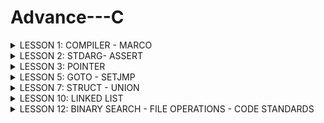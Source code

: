 # Advance---C
<details><summary>LESSON 1: COMPILER - MARCO</summary>
    <p>
        
## LESSON 1: COMPILER - MARCO
### Compiler
- Trong ngôn ngữ lập trình, Compiler (trình phiên dịch) là chương trình có nhiệm vụ xử lý chương trình ngôn ngữ bậc cao thành ngôn ngữ bậc thấp hơn để máy tính thực thi.
- Quá trình biên dịch gồm các giai đoạn như sau:
![maxresdefault](https://github.com/user-attachments/assets/3fbcf4bf-b3b6-41e9-8d26-e33c72ee3287)
#### Preprocessor (Tiền xử lý)
- Bộ tiền xử lý có nhiệm vụ thực hiện: 
    - Nhận mã nguồn, source code (gồm: c, .h, .cpp, .hpp,...)
    - Xóa bỏ tất cả các chú thích, comments của chương trình
    - Chỉ thị tiền xử lý ( bằng dấu #) cũng được xử lý
    - Đầu ra là file i
       ```c
       gcc -E main.c -o main.i
 #### Compiler 
 - Chuyển từ ngôn ngữ bậc cao sang ngôn ngữ bậc thấp assembly. Đầu vào là file .i, đầu ra file .s.
    ```c
    gcc main.i -S -o main.s
#### Assembler 
- Chuyển sang mã máy (0,1). Đầu vào là file .s, đầu ra là file .o hay còn gọi là file object.
  ```c
    gcc - c main.s -o main.o
#### Linker
- Liên kết các file object.o lại thành một chương trình duy nhất.
  ```c
     gcc test1.o test2.o main.o -o main
### Macro
- Chỉ thị tiền xử lý là những chỉ thị cung cấp cho bộ tiền xử lý các thông tin trước khi quá trình phiên dịch bắt đầu. Các chỉ thị tiền xử lý bắt đầu bằng ký tự #
   - #include (file header): Chèn nội dung của file vào vị trí mình chỉ định vào file i. Giúp chương trình dễ quản lí
     ```c
     #include <stdio.h>
     #include "test1.h"
   - #define: Được sử dụng để định nghĩa các hằng số hoặc các đoạn mã thay thế, không có kiểu dữ liệu. Việc sử dụng #define để định nghĩa được gọi là Macro, nơi nào có tên Macro sẽ được thay thế bằng nội dung của Macro đó
  - Ví dụ 1:
	 ```c
    	 #include <stdio.h>
		#define PI 3.14 // Định nghĩa hằng số Pi sử dụng #define//
		int main() {
		double radius = 5.0; // Sử dụng hằng số Pi trong chương trình //
		double area = PI * radius * radius;
	
		printf("Radius: %.2f\n", radius);
		printf("Area of the circle: %.2f\n", area);
	
		return 0;
		}
  - Ví dụ 2:
   	  ```c
   	  #include <stdio.h>

		// Định nghĩa macro để tìm số lớn hơn giữa hai số
		#define MAX(x, y) ((x) > (y) ? (x) : (y))
		
		int main() {
		int a = 10, b = 20;
		
		// Sử dụng macro để tìm số lớn hơn giữa a và b
		int maxNumber = MAX(a, b);
		
		printf("The bigger number between %d and %d is: %d\n", a, b, maxNumber);
		
		return 0;
		}
  - #undef: Để hủy định nghĩa một #define đã được định nghĩa trước đó.
    ```c
    #include <stdio.h>
	#define MAX_SIZE 100
	
	int main() {
	    printf("MAX_SIZE is defined as: %d\n", MAX_SIZE);
	    
	    // Bỏ định nghĩa của MAX_SIZE
	    #undef MAX_SIZE
	    
	    // Định nghĩa lại MAX_SIZE với giá trị khác
	    #define MAX_SIZE 50
	    
	    printf("MAX_SIZE is now redefined as: %d\n", MAX_SIZE);
	
	return 0;
	}
  - #if, #elif, #else: Kiểm tra điều kiện của Marco.
  	- #if: Sử dụng để bắt đầu 1 điều kiện xử lý.Nếu đúng thì các dòng lệnh sau #if sẽ được biên dịch , sai sẽ bỏ qua đến khi gặp #endif.
	- #elif: Để thêm 1 ĐK mới khi #if hoặc #elif sai.
	- #else: Dùng khi không có ĐK nào đúng
	- #ifdef: Dùng để kiểm tra 1 macro định nghĩa hay chưa.Nếu định nghĩa rồi thì mã sau ifdef sẽ được biên dịch.
	- #ifndef: Dùng để kiểm tra 1 macro định nghĩa hay chưa.Nếu chưa định nghĩa thì mã sau #ifndef sẽ được biên dịch.Thường dùng để kiểm tra macro đó đã dc định nghĩa trong file nào chưa, kết thúc thì #endif
   - Ví dụ 1:
	    ```c
	    #include <stdio.h>
		// Định nghĩa một macro
		#define VERSION 3
		
		int main() {
		    // Sử dụng #if, #elif, #else
		    #if VERSION == 1                               // Điều kiện #if sai, nếu không còn kiểm tra điều kiện nào
		                                                    // nữa đi tới #endif luôn
		    printf("This is version 1.\n");
		    #elif VERSION == 2                             // Tiếp tục kiểm tra với #elif
		    printf("This is version 2.\n");            
		    #else                                          // Không có điều kiện nào ở trên đúng
		    printf("This is another version.\n");
		    #endif
		
		return 0;
		}
	- Ví dụ 2:
  	 ```c
		    #include <stdio.h>
		// Định nghĩa một macro
		#define FEATURE_ENABLED
		
		int main() {
		    // Kiểm tra xem FEATURE_ENABLED đã được định nghĩa đúng không?
		    #ifdef FEATURE_ENABLED
		    printf("Feature is enabled.\n");
		    #endif
		    
		    // Kiểm tra xem ANOTHER_FEATURE chưa được định nghĩa đúng không?
		    #ifndef ANOTHER_FEATURE
		    printf("Another feature is not enabled.\n");
		    #endif
		
		return 0;
		}
#### Macro funtion 
- Macro function là khi đoạn mã sử dụng #define với tham số truyền vào để hoạt động giống như một hàm.

- Nếu macro function có nhiều dòng, mỗi dòng (trừ dòng cuối) phải kết thúc bằng ký tự \.
  ```c
	#include <stdio.h>
	
	#define DISPLAY_SUM(a,b)                        \
	printf("This is macro to sum 2 number\n");      \
	printf("Result is: %d", a+b);
	
	int main() {
		DISPLAY_SUM(5,6);
	return 0;
	}
- Ưu điểm của macro function so với function là tối ưu về tốc độ, nhưng không tối ưu về bộ nhớ.
#### Toán tử trong Macro
- Toán tử # (stringizing operator) chuyển đối số của macro thành chuỗi.
- Toán tử ## (concatenation operator) nối các đối số lại với nhau thành một chuỗi hoặc tên mới.
- Các toán tử này giúp tạo ra các macro linh hoạt và mạnh mẽ hơn, cho phép bạn thao tác với chuỗi và tên biến trong quá trình biên dịch.
- ví dụ 1:
  ```c
	   #include <stdio.h>
	
	#define TO_STRING(x) #x
	
	int main() {
	    int a = 5;
	    printf("Giá trị của a là: %s\n", TO_STRING(a));  // Kết quả sẽ là "a"
	    return 0;
	}
- ví dụ 2:
  ```c
	  #include <stdio.h>
	
	#define CONCAT(x, y) x ## y
	
	int main() {
	    int xy = 10;
	    printf("Giá trị của xy là: %d\n", CONCAT(x, y));  // Kết quả sẽ là 10
	    return 0;
	}
  - Trong ví dụ trên, CONCAT(x, y) sẽ nối x và y lại với nhau thành xy. Kết quả là việc gọi CONCAT(x, y) sẽ được thay thế bằng xy, do đó giá trị của biến xy là 10.
#### Variadic Marco
- Variadic macro là một loại macro trong ngôn ngữ C (và C++) cho phép bạn định nghĩa macro nhận một số lượng đối số không xác định (hay còn gọi là đối số biến đổi). Điều này hữu ích khi bạn muốn tạo một macro có thể làm việc với nhiều đối số mà không cần phải xác định số lượng đối số cụ thể.
- Giả sử bạn muốn định nghĩa một macro LOG có thể nhận một số lượng tham số không xác định để in ra một thông báo cùng với các tham số đó:
	```c
	#include <stdio.h>
	
	#define LOG(fmt, ...) printf(fmt, __VA_ARGS__)
	
	int main() {
	    int a = 10;
	    float b = 3.14;
	    
	    LOG("a = %d, b = %.2f\n", a, b);  // Gọi macro với 2 tham số
	    LOG("Only one parameter: %d\n", a);  // Gọi macro với 1 tham số
	
	    return 0;
	}
- Giải thích:

- LOG(fmt, ...) là variadic macro. fmt là tham số bắt buộc, còn ... đại diện cho các tham số còn lại (tùy chọn).
- Trong thân macro, bạn sử dụng __VA_ARGS__ để đại diện cho các tham số bổ sung được truyền vào macro.
- __VA_ARGS__ là một biến đặc biệt trong ngôn ngữ C giúp lấy tất cả các tham số được truyền vào macro.
- Kết quả của chương trình trên sẽ là:
	- a = 10, b = 3.14
	- Only one parameter: 10
</details>

<details><summary>LESSON 2: STDARG- ASSERT</summary>
    <p>	
	    
 ## LESSON 2: STDARG - ASSERT	
 ### Thư viện STDARG
 - Thư viện <stdarg.h> trong C cung cấp các cơ chế để làm việc với các tham số biến (variadic parameters) trong các hàm và macro. Đây là một thư viện rất hữu ích khi bạn muốn định nghĩa các hàm hoặc macro có thể nhận một số lượng tham số không cố định, chẳng hạn như các hàm printf hoặc scanf.
 - Thư viện này cung cấp ba macro chính giúp bạn làm việc với các tham số biến:
	- va_list: Đây là kiểu dữ liệu được sử dụng để giữ thông tin về các tham số biến. Bản chất là con trỏ kiểu char được định nghĩa lại tên bằng typedef: typedef char* va_list;
	- va_start: Dùng để khởi tạo một đối tượng va_list và bắt đầu xử lý các tham số biến. Hàm này mang các kí tự vào chuỗi, tạo một con trỏ có giá trị bằng địa chỉ kí tự đầu tiên của chuỗi không xác định và thực hiện vòng lặp so sánh các kí tự trong chuỗi có giống với từng kí tự của label count không và con trỏ địa chỉ tăng dần dần ứng với địa chỉ của các kí tự tiếp theo của chuỗi. Sau khi xác định được kí tự giống với label count thì mới bắt đầu mang các kí tự sau dấu , vào chuỗi. 
	- va_arg: Dùng để lấy giá trị của một tham số biến trong danh sách tham số và ép kiểu dữ liệu thành kiểu dữ liệu mong muốn
	- va_end: Dùng để kết thúc việc truy cập các tham số biến và giải phóng tài nguyên.
- Cú pháp của các macro trong <stdarg.h>:
	- va_list:Được sử dụng để khai báo một biến sẽ chứa các tham số biến.
		```c

		va_list args;
	- va_start: Dùng để bắt đầu truy xuất các tham số biến. va_start nhận hai đối số: Đối số đầu tiên là biến va_list bạn đã khai báo. Đối số thứ hai là tên của tham số cuối cùng trong danh sách tham số cố định (tham số trước danh sách tham số biến).
		```c

		va_start(args, last_fixed_param);
	- va_arg:Dùng để truy xuất một tham số trong danh sách tham số biến. Bạn cần chỉ định kiểu dữ liệu của tham số bạn muốn truy xuất.
		```c

		type arg = va_arg(args, type); //type là kiểu dữ liệu của tham số bạn muốn lấy (ví dụ: int, double, char, ...).
	- a_end: Dùng để kết thúc truy xuất các tham số biến và giải phóng tài nguyên. Đây là bước quan trọng để tránh rò rỉ tài nguyên.
		```c

		va_end(args);
- Ví dụ về việc sử dụng <stdarg.h>:
- Ví dụ: Viết một hàm sum nhận một số lượng tham số không xác định và tính tổng các tham số đó.
	```c

	#include <stdio.h>
	#include <stdarg.h>
	
	// Hàm sum với các tham số biến
	int sum(int num, ...) {
	    int total = 0;
	    
	    // Khai báo va_list để truy cập các tham số biến
	    va_list args;
	    
	    // Khởi tạo va_list, đối số thứ hai là tham số cuối cùng cố định (num)
	    va_start(args, num);
	    
	    // Duyệt qua các tham số và tính tổng
	    for (int i = 0; i < num; i++) {
	        total += va_arg(args, int);  // Lấy giá trị của tham số kiểu int
	    }
	    
	    // Kết thúc truy xuất tham số biến
	    va_end(args);
	    
	    return total;
	}
	
	int main() {
	    int result = sum(4, 1, 2, 3, 4);  // Gọi sum với 4 tham số
	    printf("Tổng là: %d\n", result);  // Kết quả sẽ là 10
	    
	    return 0;
	}
- Giải thích:

	- Hàm sum nhận một tham số đầu vào num xác định số lượng tham số tiếp theo.
	- Sau đó, hàm sử dụng va_start để khởi tạo danh sách tham số biến và va_arg để lấy từng giá trị từ danh sách tham số.
	- Cuối cùng, va_end được gọi để kết thúc quá trình truy xuất tham số biến.

### Thư viện ASSERT	
- Thư viện assert.h là thư viện để hỗ trợ debug chương trình.

- Hàm assert(): dùng để kiểm tra điều kiện, nếu đúng thì chương trình tiếp tục còn sai thì dừng lại ngay lập tức và báo lỗi.

- Ví dụ báo lỗi chia cho 0:
  ```c
	#include <stdio.h>
	#include <assert.h>
	
	double thuong(int a, int b) {
	    assert( b != 0 && "Mẫu bằng 0");
	    return (double) a/b;
	}
	
	int main() {
	    printf("Thuong: %f\n", thuong(6, 0)); 
	    return 0;
	}
- Báo lỗi:
	```c
	> Assertion failed: b != 0 && "Mẫu bằng 0", file tempCodeRunnerFile.c, line 5
- Thường thấy hơn sẽ sử dụng macro để định nghĩa một lỗi.
	```c
	#include <stdio.h>
	#include <assert.h>
	#define LOG(condition, cmd) assert(condition && #cmd)
	
	double thuong(int a, int b) {
	    LOG(b != 0, "Mau bang bang 0");
	}
	
	int main() {
	    thuong(6,0);
	    return 0;
	}

</details>


<details><summary>LESSON 3: POINTER</summary>
    <p>
        
## LESSON 3: POINTER
### Khái niệm và các loại Pointer
Trong ngôn ngữ lập trình C, con trỏ (pointer) là một biến chứa địa chỉ bộ nhớ của một đối tượng (biến,hàm,mảng) khác. Việc sử dụng con trỏ giúp chúng ta thực hiện các thao tác trên bộ nhớ một cách linh hoạt hơn. Dưới đây là một số khái niệm cơ bản về con trỏ trong C:
#### Cách khai báo: 
   
    int *ptr;  // con trỏ đến kiểu int
    char *ptr_char;  // con trỏ đến kiểu char
    float *ptr_float;  // con trỏ đến kiểu float
- Lấy địa chỉ của một biến:
   ```c 
    int x = 10;
    int *ptr_x = &x;  // ptr_x giờ đây chứa địa chỉ của x
- Sử dụng con trỏ để truy cập giá trị:
    int y = *ptr_x;  // y sẽ bằng giá trị của x
 ![image](https://github.com/user-attachments/assets/2799e903-2562-470a-b884-70fd4158ad98)
     - chú ý: địa chỉ con trỏ đang trỏ tới: ptr = 0x01; địa chỉ của con trỏ: &ptr = 0xf1;giá trị tại địa chỉ con trỏ trỏ tới *ptr = *(0x01)=5
- Kích thước của con trỏ sẽ phụ thuộc kiến trúc máy tính và trình biên dịch. Ta có thể dùng sizeof() để kiểm tra kích thước của con trỏ:
  ```c 
  #include <stdio.h>
  int main() {
    int *ptr;
    printf("Size of pointer: %lu bytes\n", sizeof(ptr));
    return 0;
  }


- Ví dụ:
  ```c
  #include <stdio.h>
  void swap(int *a, int *b)
  {
    int tmp = *a;
    *a = *b;
    *b = tmp;

  }
  int main()
  {
   int a = 10, b = 20;
   swap(&a, &b);

   printf("value a is: %d\n", a);
   printf("value b is: %d\n", b);

    return 0;
  }

 #### Các loại Pointer:
##### Void pointer:
- Void pointer thường dùng để trỏ để tới bất kỳ địa chỉ nào mà không cần biết tới kiểu dữ liệu của giá trị tại địa chỉ đó.
  ```c
  void *ptr_void;
- Ví dụ:
  ```c
     #include <stdio.h>
     #include <stdlib.h>

     int main() {
   
	    int value = 5;
	    double test = 15.7;
	    char letter = 'A';
	   
	    void *ptr = &value;
	    printf("value is: %d\n", *(int*)(ptr));
	
	    ptr = &test;
	    printf("value is: %f\n", *(double*)(ptr));
	
	    ptr = &letter;
	    printf("value is: %c\n", *(char*)(ptr));
	   
	    return 0;
       }


#### Pointer to Constant:
- Định nghĩa một con trỏ không thể thay đổi giá trị tại địa chỉ mà nó trỏ đến thông qua dereference nhưng giá trị tại địa chỉ đó có thể thay đổi.
- Ví dụ:
  ```c
	#include <stdio.h>
	#include <stdlib.h>
	
	int main() {
	    
	    int value = 5;
	    int const *ptr_const = &value;
	
	    //*ptr_const = 7; // wrong
	    //ptr_const++; // right
	    
	    printf("value: %d\n", *ptr_const);
	
	    value = 9;
	    printf("value: %d\n", *ptr_const);
	
	    return 0;
	}


#### Constant Pointer:
- Định nghĩa một con trỏ mà giá trị nó trỏ đến (địa chỉ ) không thể thay đổi. Tức là khi con trỏ này được khởi tạo thì nó sẽ không thể trỏ tới địa chỉ khác.
- Ví dụ:
  ```c
	#include <stdio.h>
	#include <stdlib.h>
	
	
	int main() {
	    
	    int value = 5;
	    int test = 15;
	    int *const const_ptr = &value;
	
	    printf("value: %d\n", *const_ptr);
	
	    *const_ptr = 7;
	    printf("value: %d\n", *const_ptr);
	
	    //const_ptr = &test; // wrong
	    
	    return 0;
	}




#### Function pointer:
- Pointer to function (con trỏ hàm) là một biến mà giữ địa chỉ của một hàm. Có nghĩa là, nó trỏ đến vùng nhớ trong bộ nhớ chứa mã máy của hàm được định nghĩa trong chương trình.
- Trong ngôn ngữ lập trình C, con trỏ hàm cho phép bạn truyền một hàm như là một đối số cho một hàm khác, lưu trữ địa chỉ của hàm trong một cấu trúc dữ liệu, hoặc thậm chí truyền hàm như một giá trị trả về từ một hàm khác.
- Ví dụ:
  ```c
	#include <stdio.h>
	
	// Hàm mẫu 1
	void greetEnglish() {
	    printf("Hello!\n");
	}
	
	// Hàm mẫu 2
	void greetFrench() {
	    printf("Bonjour!\n");
	}
	
	int main() {
	    // Khai báo con trỏ hàm
	    void (*ptrToGreet)();
	
	    // Gán địa chỉ của hàm greetEnglish cho con trỏ hàm
	    ptrToGreet = greetEnglish;
	
	    // Gọi hàm thông qua con trỏ hàm
	    (*ptrToGreet)();  // In ra: Hello!
	
	    // Gán địa chỉ của hàm greetFrench cho con trỏ hàm
	    ptrToGreet = greetFrench;
	
	    // Gọi hàm thông qua con trỏ hàm
	    (*ptrToGreet)();  // In ra: Bonjour!
	
	    return 0;
	}

- Trong ví dụ này, ptrToGreet là một con trỏ hàm có thể trỏ đến các hàm greetEnglish và greetFrench. Việc này giúp linh hoạt trong việc chọn và sử dụng hàm tương ứng tại thời điểm chạy.
- Ví dụ 2:
  ```c
	#include <stdio.h>
	
	void sum(int a, int b)
	{
	    printf("Sum of %d and %d is: %d\n",a,b, a+b);
	}
	
	void subtract(int a, int b)
	{
	    printf("Subtract of %d by %d is: %d \n",a,b, a-b);
	    
	}
	
	void multiple(int a, int b)
	{
	    printf("Multiple of %d and %d is: %d \n",a,b, a*b );
	    
	}
	
	void divide(int a, int b)
	{
	    if (b == 0)
	    {
	        printf("Mau so phai khac 0\n");
	        return;
	    }
	    
	    printf("%d divided by %d is: %f \n",a,b, (double)a / (double)b);
	    
	}
	
	void calculator(void (*ptr)(int a, int b), int a, int b)
	{
	    printf("Program calculate: \n");
	    ptr(a,b);
	}
	
	int main()
	{
	    void (*ptrToFunc)(int,int);
	    ptrToFunc = &divide;
	
	    calculator(ptrToFunc,5,2);
	
	    return 0;
	}



	
- Trong ví dụ này, ptrToFunc là một con trỏ hàm trỏ đến các hàm sum, subtract, multiple, divide. Hàm calculator với 3 tham số truyền vào là: con trỏ hàm, a, b, và sẽ call function mà con trỏ đang trỏ tới và truyền vào 2 tham số a và b.
Pointer to pointer:
#### Con trỏ đến con trỏ (Pointer to Pointer)
- là một kiểu dữ liệu trong ngôn ngữ lập trình cho phép bạn lưu trữ địa chỉ của một con trỏ. Con trỏ đến con trỏ cung cấp một cấp bậc trỏ mới, cho phép bạn thay đổi giá trị của con trỏ gốc. Cấp bậc này có thể hữu ích trong nhiều tình huống, đặc biệt là khi bạn làm việc với các hàm cần thay đổi giá trị của con trỏ.
 - Ví dụ:
   ```c

	#include <stdio.h>
	
	int main() {
	    int value = 42;
	    int *ptr1 = &value;  // Con trỏ thường trỏ đến một biến
	
	    int **ptr2 = &ptr1;  // Con trỏ đến con trỏ
	
	    printf("Value: %d\n", **ptr2);
	
	    return 0;
	      }
- Trong ví dụ này:
	- ptr1 là một con trỏ thường trỏ đến biến value.
	- ptr2 là một con trỏ đến con trỏ, trỏ đến địa chỉ của ptr1.
	- Khi sử dụng **ptr2, chúng ta có thể truy cập giá trị của biến value.
#### NULL pointer
 - Null Pointer là một con trỏ không trỏ đến bất kỳ đối tượng hoặc vùng nhớ cụ thể nào. Trong ngôn ngữ lập trình C, một con trỏ có thể được gán giá trị NULL để biểu diễn trạng thái null.
 - Ví dụ:
    ```c
	#include <stdio.h>
	
	int main() {
	    int *ptr = NULL;  // Gán giá trị NULL cho con trỏ
	
	    if (ptr == NULL) {
	        printf("Pointer is NULL\n");
	    } else {
	        printf("Pointer is not NULL\n");
	    }
	
	    return 0;
	}

- Trong ví dụ này:
	- Con trỏ ptr được khai báo và được gán giá trị NULL.
	- Một điều kiện kiểm tra xem con trỏ có trỏ đến một đối tượng nào đó hay không.
	- Nếu con trỏ bằng NULL, chương trình in ra "Pointer is NULL", ngược lại nếu con trỏ không bằng NULL, chương trình in ra "Pointer is not NULL".
	- Sử dụng null pointer thường hữu ích để kiểm tra xem một con trỏ đã được khởi tạo và có trỏ đến một vùng nhớ hợp lệ chưa. Tránh dereferencing (sử dụng giá trị mà con trỏ trỏ đến) một null pointer là quan trọng để tránh lỗi chương trình.
</details>
   
 <details><summary>LESSON 5: GOTO - SETJMP</summary>
  <p>
  
 ## LESSON 5: GOTO - SETJMP
 ### GOTO
- goto là một từ khóa trong ngôn ngữ lập trình C, cho phép chương trình nhảy đến một câu lệch đã được đặt trước đó trong cùng một hàm. Mặc dù nó cung cấp khả năng kiểm soát flow của chương trình, nhưng việc sử dụng goto thường được xem là không tốt vì nó có thể làm cho mã nguồn trở nên khó đọc và khó bảo trì.
- Cách sử dụng goto trong C/C++:
	-Cú pháp:

	```c

	goto label;
- Trong đó: label là một nhãn (label) được định nghĩa trước trong chương trình, là tên của vị trí mà bạn muốn nhảy đến. Nhãn này phải kết thúc bằng dấu hai chấm (:).
- Ví dụ:

	```c

	#include <stdio.h>
	
	int main() {
	    int x = 10;
	
	    if (x == 10) {
	        goto jump_here; // Nhảy đến nhãn jump_here nếu x == 10
	    }
	
	    printf("Không bao giờ đến đây.\n"); // Dòng này sẽ bị bỏ qua vì goto đã nhảy qua
	
	jump_here:
	    printf("Đã nhảy đến nhãn jump_here.\n");
	
	    return 0;
	}
 
- Giải thích ví dụ:
	- Câu lệnh goto jump_here;: Chương trình sẽ nhảy đến vị trí có nhãn jump_here: ngay khi điều kiện if (x == 10) đúng.
	- jump_here:: Đoạn mã sau nhãn này sẽ được thực thi khi chương trình nhảy tới đó.
	- Dòng "Không bao giờ đến đây." sẽ không bao giờ được in ra vì câu lệnh goto đã chuyển điều khiển ra ngoài đoạn mã đó
  ### SETJMP
  - setjmp.h là một thư viện trong ngôn ngữ lập trình C, cung cấp hai hàm chính là setjmp và longjmp. Cả hai hàm này thường được sử dụng để thực hiện xử lý ngoại lệ trong C, mặc dù nó không phải là một cách tiêu biểu để xử lý ngoại lệ trong ngôn ngữ này.
- Cú pháp:
  	```c

	#include <setjmp.h>
	
	int setjmp(jmp_buf env);
- Trong đó:
	- jmp_buf env: Là một mảng hoặc cấu trúc được sử dụng để lưu trữ thông tin trạng thái của ngữ cảnh chương trình tại thời điểm gọi setjmp. Nó sẽ chứa thông tin cần thiết để chương trình có thể quay lại điểm gọi hàm setjmp.
	- Hàm setjmp trả về giá trị 0 khi nó được gọi lần đầu tiên, và sẽ trả về giá trị khác (thường là một giá trị không bằng 0) khi chương trình quay lại từ hàm longjmp.
- Mô tả:
	- setjmp được sử dụng để lưu lại trạng thái của ngữ cảnh chương trình tại một điểm cụ thể (gọi là "checkpoint").
	- longjmp sau đó có thể được sử dụng để quay lại điểm đó, thay vì tiếp tục chạy từ vị trí mà chương trình bị tạm dừng.
- Cách hoạt động:
	- Gọi setjmp: Khi setjmp được gọi, nó lưu lại trạng thái của chương trình (ví dụ, các thanh ghi, con trỏ, v.v.) trong biến env (được khai báo kiểu jmp_buf).
	- Quay lại với longjmp: Khi gặp lỗi hoặc cần nhảy ra một điểm khác trong chương trình, bạn có thể gọi hàm longjmp(env, value) để quay lại điểm gọi setjmp, đồng thời trả về giá trị value từ hàm setjmp. Điều này làm cho chương trình "nhảy" về lại điểm đó.
- Ví dụ về cách sử dụng setjmp và longjmp:
	```c

	#include <stdio.h>
	#include <setjmp.h>
	
	jmp_buf env;

	void func() {
	    printf("Bắt đầu func.\n");
	    longjmp(env, 1);  // Quay lại setjmp và trả về giá trị 1
	    printf("Không bao giờ in dòng này.\n");
	}
	
	int main() {
	    if (setjmp(env) == 0) {
	        // Đây là lần gọi đầu tiên của setjmp
	        printf("Điều khiển đang ở trong main.\n");
	        func();  // Gọi hàm func, sau đó longjmp sẽ quay lại đây
	    } else {
	        // Sau khi longjmp được gọi
	        printf("Điều khiển quay lại từ longjmp.\n");
	    }
	
	    return 0;
	}
- Giải thích ví dụ:
	- Gọi setjmp(env) lần đầu tiên: Khi setjmp được gọi trong hàm main, chương trình lưu trạng thái ngữ cảnh vào biến env và trả về giá trị 0. Sau đó, chương trình tiếp tục bình thường và gọi hàm func().
	- Gọi longjmp(env, 1) trong func: Trong hàm func, câu lệnh longjmp(env, 1) sẽ khiến chương trình quay lại điểm gọi setjmp trong hàm main. Lúc này, setjmp không trả về 0 nữa mà trả về giá trị 1, vì vậy đoạn mã trong else sẽ được thực thi.
- Kết quả chương trình:
	```css
	Điều khiển đang ở trong main.
	Bắt đầu func.
	Điều khiển quay lại từ longjmp.
</details>

   <details><summary>LESSON 7: STRUCT - UNION </summary>
  <p>
  
 ## LESSON 7: STRUCT - UNION
 ### STRUCT
 #### Khái niệm
 - struct là một cấu trúc dữ liệu cho phép lập trình viên tự định nghĩa một kiểu dữ liệu mới bằng cách nhóm các biến có các kiểu dữ liệu khác nhau lại với nhau. Các biến này có thể là các kiểu dữ liệu khác nhau (int, float, char, ...), và mỗi biến trong struct gọi là thành viên (member) hoặc trường (field).
#### Tính năng
- Gom nhóm các dữ liệu khác nhau: Bạn có thể sử dụng struct để gom các thành viên có kiểu dữ liệu khác nhau vào một đối tượng duy nhất.
- Tăng tính tổ chức: Khi làm việc với các dữ liệu liên quan nhưng khác kiểu, struct giúp bạn giữ chúng trong một đơn vị duy nhất, dễ dàng quản lý và sử dụng.
- Dễ dàng mở rộng: Bạn có thể thêm, sửa hoặc xóa các thành viên trong một struct mà không ảnh hưởng đến các phần khác của chương trình
#### Cấu trúc cơ bản của struct
	struct StructName {
	    data_type member1;
	    data_type member2;
	    data_type member3;
	    // ...
	};
  - ví dụ:
    ```c
	struct Point {
	    int x;
	    int y;
	};
#### Khởi tạo và truy cập thành viên
 	struct StructName p1 = {10,20};
  - để truy cập thành viên, sử dụng toán tử (.);
    ```c
    	printf("X coordinate: %d\n", p1.x);
#### Sử Dụng Tham Số Trong Hàm:
- Bạn có thể truyền một biến thuộc kiểu struct như một tham số cho một hàm.
 	```c
	void printPoint(struct Point p) {
	    printf("(%d, %d)\n", p.x, p.y);
	}
#### Truyền Con Trỏ đến Struct:
- Bạn có thể truyền con trỏ đến struct như một tham số cho một hàm, cho phép thay đổi giá trị của struct bên trong hàm.
	 ```c
	void updatePoint(struct Point* p, int newX, int newY) {
	    p->x = newX;
	    p->y = newY;
	}
#### Sử Dụng typedef để Tạo Bí Danh:
- Bạn có thể sử dụng typedef để tạo bí danh cho struct, giúp rút ngắn cú pháp khi khai báo biến.
	```c
	typedef struct Point {
	    int x;
	    int y;
	} Point;
- Sau đó, bạn có thể khai báo biến như sau:
	```c
	Point p1 = {10, 20};



#### kích thước của struct
- Kích thước của một struct trong C phụ thuộc vào các thành phần bên trong nó và cách chúng được sắp xếp trong bộ nhớ.
  ```c
	  typedef struct {
	    uint8_t c;    // Kiểu uint1_t = 1 byte = 8 bit
	    uint16_t a;    // Kiểu uint16_t = 2 bytes, kích thước lớn nhất.
	    uint32_t  b;    // Kiểu uint8_t = 4 bytes, kích thước lớn nhất
	} examp1;
- Kích thước các thành viên: Tổng kích thước các thành viên theo thứ tự khai báo.
- Padding: Cộng thêm số byte padding cần thiết để đáp ứng yêu cầu alignment của hệ thống.
- Kết quả: Kích thước của struct sẽ là kích thước tổng cộng của tất cả các thành viên cộng với padding, sao cho kích thước của struct là bội số của yêu cầu alignment cuối cùng.
  ![image](https://github.com/user-attachments/assets/2bb17363-a533-4e93-b1d6-b5e63b3f49b2)
  ```c
  struct Example {
    uint8_t a;    
    uint32_t b;
    uint16_t c;  
  };
![image](https://github.com/user-attachments/assets/3f64fb7f-48a3-4912-88f5-1183e11cb6b8)

    ```c
	struct Example1 {
	    uint8_t arr1[5];
	    uint16_t arr2_1;  
	    uint16_t arr2_2; 
	    uint16_t arr2_3; 
	    uint16_t arr2_4;   
            uint32_t arr3[2];
	           };
   
![image](https://github.com/user-attachments/assets/e629f46d-0804-44d1-b9c2-27501d627192)
### UNION
- Trong ngôn ngữ lập trình C, union là một cấu trúc dữ liệu giúp lập trình viên kết hợp nhiều kiểu dữ liệu khác nhau vào một cùng một vùng nhớ. Mục đích chính của union là tiết kiệm bộ nhớ bằng cách chia sẻ cùng một vùng nhớ cho các thành viên của nó. Điều này có nghĩa là, trong một thời điểm, chỉ một thành viên của union có thể được sử dụng.
- Kích thước của union sẽ bằng kích thước của thành viên lớn nhất.
#### Khởi tạo
- Cú pháp định nghĩa union trong C như sau:
  	```c
	union TenUnion {
	    kieuDuLieu1 thanhVien1;
	    kieuDuLieu2 thanhVien2;
	    // ...
	};
- Ví dụ:
  	 ```c
	union Data {
	    int i;
	    float f;
	    char str[20];
		};
	int main() {
	    // Khai báo một biến kiểu union Data
	    union Data data;
	
	    // Gán giá trị cho thành viên i
	    data.i = 10;
	    printf("data.i: %d\n", data.i);
	
	    // Gán giá trị cho thành viên f
	    data.f = 220.5;
	    printf("data.f: %.2f\n", data.f);
	
	    // Gán giá trị cho thành viên str
	    snprintf(data.str, sizeof(data.str), "Hello, Union!");
	    printf("data.str: %s\n", data.str);
	
	    return 0;
	}
- union Data có ba thành viên:
	- i là một biến kiểu int.
	- f là một biến kiểu float.
	- str là một mảng ký tự (chuỗi) có độ dài 20.
  	-  Khi gán giá trị cho data.i, sau đó gán giá trị cho data.f, và cuối cùng là gán giá trị cho data.str, ta thấy rằng chỉ có một giá trị duy nhất được lưu tại một thời điểm trong bộ nhớ của union.
#### Địa chỉ các biến thành phần:
	```c
	Dia chi data:	00000097873FF9E4
	Dia chi data.a: 00000097873FF9E4
	Dia chi data.b: 00000097873FF9E4
	Dia chi data.c: 00000097873FF9E4
- Điều này có nghĩa là union chỉ có thể lưu trữ một giá trị cho một thành phần tại một thời điểm.
#### Truy cập thành viên
	```c
	union Data data;
	data.i = 10;
	printf("Value of i: %d\n", data.i);
#### Sử dụng trong các tình huống đặc biệt
- union thường được sử dụng khi bạn có một biến có thể chứa một trong các kiểu dữ liệu khác nhau và bạn chỉ cần sử dụng một kiểu dữ liệu tại một thời điểm.
	 ```c
	union Value {
	    int intValue;
	    float floatValue;
	    char stringValue[20];
	 };
#### Kích thước của UNION
- Kích thước của union là kích thước của thành viên lớn nhất. Ví dụ, nếu trong union có một int (4 bytes) và một double (8 bytes), thì kích thước của union sẽ là 8 bytes (kích thước của double).
### Ứng dụng kết hợp struct và union
	
	 #include <stdio.h>
	#include <stdint.h>
	#include <string.h>
	
	
	typedef union {
	    struct {
	        uint8_t id[2];
	        uint8_t data[4];
	        uint8_t check_sum[2];
	    } data;
	
	    uint8_t frame[8];
	
	} Data_Frame;
	
	
	int main(int argc, char const *argv[])
	{
	    Data_Frame transmitter_data;
	    
	    strcpy(transmitter_data.data.id, "10");
	    strcpy(transmitter_data.data.data, "1234");
	    strcpy(transmitter_data.data.check_sum, "70");
	
			Data_Frame receiver_data;
	    strcpy(receiver_data.frame, transmitter_data.frame);
		
	    
	    return 0;
	}
 ### So sánh giữa struct và union
![image](https://github.com/user-attachments/assets/7239cec4-2c31-4297-99da-2011137f776e)

 </details>
 <details><summary>LESSON 10: LINKED LIST </summary>
  <p>
  
 ## LESSON 10: LINKED LIST
 ### Khái niệm Linked list 
 - Linked list là một cấu trúc dữ liệu trong lập trình máy tính, được sử dụng để tổ chức và lưu trữ dữ liệu. Một linked list bao gồm một chuỗi các "nút" (nodes) được lưu trữ không liền kề nhau trong bộ nhớ, mỗi nút chứa một giá trị dữ liệu và một con trỏ (pointer) đến nút tiếp theo trong chuỗi.
- Khác với mảng (array), trong đó các phần tử được lưu trữ liên tiếp trong bộ nhớ, linked list cho phép linh hoạt hơn trong việc thêm và xóa phần tử mà không cần phải thay đổi kích thước hoặc di chuyển các phần tử khác.
![image](https://github.com/user-attachments/assets/edcf0aa4-5c38-4d7b-8846-c8435ea056c6)
### Các loại linked list
- Có hai loại linked list chính:
	- Singly Linked List (Danh sách liên kết đơn): Mỗi nút chỉ chứa một con trỏ đến nút tiếp theo trong chuỗi.
	- Doubly Linked List (Danh sách liên kết đôi): Mỗi nút chứa hai con trỏ, một trỏ đến nút tiếp theo và một trỏ đến nút trước đó.
### Tính chất
- Danh sách liên kết có thể mở rộng và thu hẹp một cách linh hoạt.
- Mặc định nodes sẽ chưa liên kết với nhau => phải liên kết các nodes thông qua con trỏ.
- Phần tử cuối cùng trong Linked list sẽ trỏ vào NULL (con trỏ NULL), đánh dấu sự kết thúc của danh sách.
- Linked list có thể thay đổi kích thước linh hoạt. Bạn có thể thêm hoặc xóa các node mà không cần phải thay đổi kích thước của danh sách hoặc di chuyển các phần tử khác, như trong mảng.
- Để truy cập một phần tử bất kỳ trong linked list, bạn phải bắt đầu từ node đầu tiên và duyệt lần lượt qua các node tiếp theo cho đến khi tìm thấy phần tử cần tìm. Điều này làm cho việc truy cập các phần tử ngẫu nhiên (random access) kém hiệu quả hơn so với mảng.
- Đây là kiểu cấu trúc dữ liệu kiểu cấp phát động có nghĩa là còn bộ nhớ thì còn cấp phát được, cấp phát đến khi nào hết bộ nhớ thì thôi - Vùng nhớ cấp phát : Heap.
- Linked list chỉ sử dụng bộ nhớ cho các node đã được tạo ra. Điều này giúp tiết kiệm bộ nhớ khi số lượng phần tử thay đổi liên tục. Không lãng phí bộ nhớ nhưng cần thêm bộ nhớ để lưu phần con trỏ.
- Thêm hoặc xóa node ở đầu hoặc giữa danh sách có thể thực hiện nhanh chóng (O(1)) nếu bạn đã có địa chỉ của node cần thay đổi. Tuy nhiên, nếu muốn xóa hoặc thêm ở cuối danh sách, bạn cần phải duyệt qua danh sách trước (O(n)).
### Cấu trúc của 1 node
- Trong C, ta thường dùng cấu trúc (struct) để định nghĩa một node. Cấu trúc này bao gồm:
	- Dữ liệu (data): chứa giá trị hoặc thông tin của phần tử.
	- Con trỏ (pointer): chứa địa chỉ của node tiếp theo trong danh sách.
 		```c
		  typedef struct Node { // có Node ở dòng 1 để khi phiên dịch mã sẽ hiểu Node* next ở dòng 3, không báo lỗi
		    int data;           // Giá trị (dữ liệu) của node
		    struct Node* next;  // Con trỏ trỏ đến node tiếp theo
		};
  	- Node ở đây có phần dữ liệu là kiểu số nguyên, ngoài ra nó có 1 con trỏ next trỏ tới chính struct node (là địa chỉ của node tiếp theo trong linked list)
### Các thao tác với linked list
#### Khởi tạo Node 
    ```c
	#include <stdio.h>
	#include <stdlib.h>
	
	struct Node {
	    int data;     // Dữ liệu của node
	    struct Node* next; // Con trỏ tới node tiếp theo
	  };
	
	// Khởi tạo một node mới với dữ liệu là 10
	struct Node* createNode(int data) {
	    struct Node* newNode = (struct Node*)malloc(sizeof(struct Node)); // khởi tạo địa chỉ cho Node
	    newNode->data = data;
	    newNode->next = NULL; // chưa liên kết Node với nhau thì phải Null trước
	    return newNode; // trả về lại vị trí của newNode
	    }
	
	int main() {
	    struct Node* node1 = createNode(10);
	    printf("Data of the new node: %d\n", node1->data);
	    return 0;
	    }
#### Thêm một Node vào vị trí cuối cùng trong list
![image](https://github.com/user-attachments/assets/bd1b4279-90f5-4346-985b-9762961f2952)
- quy trình thêm một node vào cuối danh sách là:
	- Tạo node mới với dữ liệu bạn muốn thêm.
	- Nếu danh sách rỗng, gán node mới làm head.
	- Nếu danh sách không rỗng, duyệt qua danh sách đến node cuối cùng, sau đó gán con trỏ next của node cuối cùng trỏ đến node mới.
    ```c
	#include <stdio.h>
	#include <stdlib.h>
	
	struct Node {
	    int data;
	    struct Node* next;
	};
	
	// Hàm tạo node mới
	struct Node* createNode(int data) {
	    struct Node* newNode = (struct Node*)malloc(sizeof(struct Node));
	    newNode->data = data;
	    newNode->next = NULL;
	    return newNode;
	}
	
	// Hàm thêm node vào cuối danh sách
	void append(struct Node** head, int data) {
	    struct Node* newNode = createNode(data);
	    
	    // Nếu danh sách rỗng, gán node mới làm head
	    if (*head == NULL) {
	        *head = newNode;
	        return;
	    }
	
	    // Duyệt đến node cuối cùng
	    struct Node* last = *head;
	    while (last->next != NULL) {
	        last = last->next;
	    }
	
	    // Gán con trỏ next của node cuối cùng trỏ đến node mới
	    last->next = newNode;
	}
	
	// Hàm in danh sách liên kết
	void printList(struct Node* head) {
	    struct Node* temp = head;
	    while (temp != NULL) {
	        printf("%d -> ", temp->data);
	        temp = temp->next;
	    }
	    printf("NULL\n");
	}
	
	int main() {
	    struct Node* head = NULL;
	    
	    append(&head, 10);
	    append(&head, 20);
	    append(&head, 30);
	    
	    printList(head);  // Output: 10 -> 20 -> 30 -> NULL
	    return 0;}
#### Chèn một node vào vị trí đầu tiên trong list
- Tạo một node mới với dữ liệu bạn muốn chèn.
- Gán con trỏ next của node mới trỏ đến head hiện tại (node đầu tiên của danh sách).
- Cập nhật head để trỏ đến node mới
  ```c
	  // Hàm thêm một node vào đầu danh sách
	void insertAtHead(struct Node** head, int data) {
	    struct Node* newNode = createNode(data);  // Tạo node mới với dữ liệu
	
	    // Gán con trỏ next của node mới trỏ đến node đầu tiên (head) hiện tại
	    newNode->next = *head;
	    
	    // Cập nhật head để trỏ đến node mới
	    *head = newNode;
	}
	
	// Hàm in danh sách liên kết
	void printList(struct Node* head) {
	    struct Node* temp = head;
	    while (temp != NULL) {
	        printf("%d -> ", temp->data);  // In dữ liệu của node
	        temp = temp->next;             // Di chuyển đến node tiếp theo
	    }
	    printf("NULL\n");  // In kết thúc danh sách
	}
#### Chèn một node vào vị trí bất kì
- Tạo một node mới với dữ liệu bạn muốn chèn.
- Duyệt đến vị trí chèn: Bạn cần duyệt qua danh sách cho đến vị trí cần chèn. Vị trí này sẽ được chỉ định dưới dạng chỉ số (index).
- Chỉnh sửa các con trỏ: Sau khi tìm thấy vị trí chèn, bạn sẽ thực hiện các bước sau:
	- Gán con trỏ next của node mới trỏ tới node tại vị trí tiếp theo (nếu có).
	- Gán con trỏ next của node trước vị trí chèn (node tại vị trí index-1) trỏ tới node mới.
   ```c
	   // Hàm thêm một node vào vị trí bất kỳ trong danh sách
	void insertAtPosition(struct Node** head, int data, int position) {
	    // Nếu vị trí không hợp lệ (vị trí nhỏ hơn 0)
	    if (position < 0) {
	        printf("Vị trí không hợp lệ.\n");
	        return;
	    }
	
	    // Tạo node mới với dữ liệu cần thêm
	    struct Node* newNode = createNode(data);
	
	    // Nếu thêm ở đầu (vị trí 0)
	    if (position == 0) {
	        newNode->next = *head;  // Con trỏ next của node mới trỏ đến node đầu tiên
	        *head = newNode;        // Cập nhật head trỏ đến node mới
	        return;
	    }
	
	    // Duyệt đến node trước vị trí cần chèn (node ở vị trí position - 1)
	    struct Node* temp = *head;
	    for (int i = 0; i < position - 1 && temp != NULL; i++) {
	        temp = temp->next;
	    }
	
	    // Nếu temp là NULL, vị trí quá lớn, không thể thêm
	    if (temp == NULL) {
	        printf("Vị trí vượt quá danh sách hiện tại.\n");
	        free(newNode);
	        return;
	    }
	
	    // Gắn con trỏ next của node mới trỏ đến node tiếp theo của node hiện tại
	    newNode->next = temp->next;
	
	    // Gắn con trỏ next của node hiện tại trỏ đến node mới
	    temp->next = newNode;
	}
#### Xóa node đầu list
 	```c
		// Hàm xóa node đầu tiên trong danh sách
	void deleteAtHead(struct Node** head) {
	    // Kiểm tra danh sách có rỗng không
	    if (*head == NULL) {
	        printf("Danh sách rỗng, không có node để xóa.\n");
	        return;
	    }
	
	    // Lưu trữ node đầu tiên
	    struct Node* temp = *head;
	
	    // Cập nhật head để trỏ đến node tiếp theo
	    *head = (*head)->next;
	
	    // Giải phóng bộ nhớ của node đầu tiên
	    free(temp);
	}
#### xóa node cuối list
	```c
	// Hàm xóa node cuối cùng trong danh sách
	void deleteAtEnd(struct Node** head) {
	    // Kiểm tra danh sách có rỗng không
	    if (*head == NULL) {
	        printf("Danh sách rỗng, không có node để xóa.\n");
	        return;
	    }
	
	    // Nếu chỉ có một node duy nhất
	    if ((*head)->next == NULL) {
	        free(*head);  // Giải phóng bộ nhớ của node duy nhất
	        *head = NULL; // Cập nhật head về NULL
	        return;
	    }
	
	    // Duyệt đến node trước node cuối cùng
	    struct Node* temp = *head;
	    while (temp->next != NULL && temp->next->next != NULL) {
	        temp = temp->next;  // Di chuyển đến node trước node cuối cùng
	    }
	
	    // Xóa node cuối cùng
	    free(temp->next);  // Giải phóng bộ nhớ của node cuối cùng
	    temp->next = NULL;  // Cập nhật con trỏ next của node trước node cuối cùng thành NULL
#### Lấy kích thước của list
	```c
	// Hàm lấy kích thước của danh sách liên kết
	int getSize(struct Node* head) {
	    int size = 0;  // Khởi tạo biến đếm kích thước
	    struct Node* temp = head;
	    
	    // Duyệt qua danh sách và đếm số node
	    while (temp != NULL) {
	        size++;
	        temp = temp->next;  // Di chuyển đến node tiếp theo
	    }
	    
	    return size;
	}
  </details>
 <details><summary>LESSON 12: BINARY SEARCH - FILE OPERATIONS - CODE STANDARDS </summary>
  <p>
  
 ## LESSON 12: BINARY SEARCH - FILE OPERATIONS - CODE STANDARDS
 ### BINARY SEARCH
 - Binary Search (tìm kiếm nhị phân) là một thuật toán tìm kiếm hiệu quả trong một danh sách đã được sắp xếp (tăng dần hoặc giảm dần). Thuật toán này hoạt động bằng cách liên tục chia đôi danh sách và so sánh giá trị cần tìm với phần tử ở giữa, từ đó loại bỏ một nửa của danh sách và tiếp tục tìm kiếm trong nửa còn lại.
#### Các bước mô tả thuật toán
- Khởi tạo: Đặt hai chỉ số left và right lần lượt trỏ tới phần tử đầu và phần tử cuối của danh sách.
- Tính giữa: Tính chỉ số của phần tử ở giữa danh sách bằng công thức: mid = (left + right) /2
- So sánh:
	- Nếu phần tử giữa bằng giá trị cần tìm, thuật toán kết thúc và trả về chỉ số của phần tử.
	- Nếu phần tử giữa lớn hơn giá trị cần tìm, tìm kiếm sẽ tiếp tục ở nửa bên trái của danh sách, tức là điều chỉnh lại right = mid - 1.
	- Nếu phần tử giữa nhỏ hơn giá trị cần tìm, tìm kiếm sẽ tiếp tục ở nửa bên phải của danh sách, tức là điều chỉnh lại left = mid + 1.
- Lặp lại: Lặp lại bước 2 và 3 cho đến khi giá trị được tìm thấy hoặc không còn phần tử nào để kiểm tra (left > right).
#### Đặc điểm:
- Thời gian chạy: Thuật toán tìm kiếm nhị phân có thời gian chạy O(log n), rất nhanh khi so với tìm kiếm tuyến tính O(n), đặc biệt là với các danh sách có kích thước lớn.
- Yêu cầu: Danh sách phải được sắp xếp (theo thứ tự tăng dần hoặc giảm dần).
#### Ví dụ tìm kiếm nhị phân
	```c
	#include <stdio.h>
	#include <stdlib.h>
	
	int binarySearch(int* arr, int l, int r, int x)
	{
	    if (r >= l)
	    {
	        int mid = (r + l) / 2;
	
	  
	        if (arr[mid] == x)  return mid;
	
	   
	        if (arr[mid] > x) return binarySearch(arr, l, mid - 1, x);
	
	  
	        return binarySearch(arr, mid + 1, r, x);
	    }
	
	
	
	
	    return -1;
	}
	
	void swap(int *a, int *b)
	{
	    int temp = *a; // 0x02 (10), 0x03 (20)
	    *a = *b;
	    *b = temp;
	}
	
	void bubbleSort(int arr[], int n)
	{
	    int i, j;
	    for (i = 0; i < n - 1; i++)
	    {
	       
	        for (j = 0; j < n - i - 1; j++)
	        {
	           
	            if (arr[j] > arr[j + 1])
	                swap(&arr[j], &arr[j + 1]);
	        }
	    }
	}
	
	int main()
	{
		int n, x, i;
	    printf("Nhap so phan tu cua mang: ");
	    scanf_s("%d", &n);
	    int* arr = (int*)malloc(n * sizeof(int));
	    printf("Nhap cac phan tu cua mang: ");
	    for (i = 0; i < n; i++)
	    {
	        scanf_s("%d", &arr[i]);
	    }
	
	    bubbleSort(arr, n);
	    for (int i = 0; i < n; i++)
	    {
	        printf_s("i = %d\n", arr[i]);
	    }
	
	    printf_s("Nhap gia tri can tim: ");
	    scanf_s("%d", &x);
	    int result = binarySearch(arr, 0, n - 1, x);
	    if (result == -1)
	        printf_s("Khong tim thay %d trong mang.\n", x);
	    else
	        printf_s("Tim thay %d tai vi tri %d trong mang.\n", x, result);
	    free(arr);
	    return 0;
	}
### FILE OPERATIONS
- Ngôn ngữ lập trình C cung cấp một số thư viện và hàm tiêu biểu để thực hiện các thao tác với file. 
- File CSV (Comma-Separated Values) là một loại file văn bản được sử dụng để lưu trữ và truyền tải dữ liệu có cấu trúc dưới dạng bảng, trong đó các dữ liệu của các cột được phân tách bằng dấu phẩy (,) hoặc một ký tự ngăn cách khác.
#### Mở file
- Để mở một file, bạn có thể sử dụng hàm fopen(). Hàm này trả về một con trỏ FILE, và cần được kiểm tra để đảm bảo file đã mở thành công.
	```c
	FILE *file = fopen(const char *file_name, const char *access_mode);
	// filename: Tên tệp tin.
	// mode: Chế độ mở tệp tin (ví dụ: "r", "w", "a", "r+", "w+", ...).
#### Đọc file
- Đọc từ tệp tin: Sau khi mở tệp tin, bạn có thể đọc dữ liệu từ tệp bằng các hàm như fgetc(), fgets(), hoặc fread().
	- fgetc(FILE *stream): Đọc một ký tự từ tệp tin.
	- fgets(char *str, int num, FILE *stream): Đọc một dòng từ tệp tin.
	- fread(void *ptr, size_t size, size_t count, FILE *stream): Đọc dữ liệu vào bộ nhớ.
#### Ghi file
- Ghi vào tệp tin: Bạn có thể ghi dữ liệu vào tệp bằng các hàm như fputc(), fputs(), hoặc fwrite().

	- fputc(int char, FILE *stream): Ghi một ký tự vào tệp.
	- fputs(const char *str, FILE *stream): Ghi một chuỗi vào tệp.
	- fwrite(const void *ptr, size_t size, size_t count, FILE *stream): Ghi dữ liệu vào tệp từ bộ nhớ.
 #### Đóng file
- Đóng tệp tin: Sau khi hoàn thành việc thao tác với tệp, bạn cần đóng tệp để giải phóng tài nguyên bằng cách sử dụng hàm fclose().

	```c
	int fclose(FILE *stream);
#### Kiểm tra lỗi hoặc kết thúc tệp
- feof(FILE *stream): Kiểm tra nếu con trỏ tệp đang ở cuối tệp.
- ferror(FILE *stream): Kiểm tra nếu có lỗi xảy ra khi làm việc với tệp.
#### Di chuyển con trỏ tệp:
- fseek(FILE *stream, long offset, int whence): Di chuyển con trỏ tệp đến vị trí mới.
- ftell(FILE *stream): Lấy vị trí hiện tại của con trỏ tệp.
- rewind(FILE *stream): Đặt con trỏ tệp về vị trí đầu của tệp.
  
#### Ví dụ về thao tác với tệp tin trong C:
	```c

	#include <stdio.h>
	
	int main() {
	    FILE *file;
	    char str[100];
	
	    // Mở tệp để ghi
	    file = fopen("example.txt", "w");
	    if (file == NULL) {
	        printf("Không thể mở tệp\n");
	        return 1;
	    }
	
	    // Ghi vào tệp
	    fprintf(file, "Hello, World!\n");
	    fclose(file);
	
	    // Mở tệp để đọc
	    file = fopen("example.txt", "r");
	    if (file == NULL) {
	        printf("Không thể mở tệp\n");
	        return 1;
	    }
	
	    // Đọc dữ liệu từ tệp
	    while (fgets(str, sizeof(str), file)) {
	        printf("%s", str);
	    }
	
	    fclose(file);
	
	    return 0;
	}
#### Các chế độ mở tệp tin:
Tham số truyền vào access_mod là quyền sử dụng file:

- r: Mở file với chế độ chỉ đọc file. Nếu mở file thành công thì trả về địa chỉ của phần tử đầu tiên trong file, nếu không thì trả về NULL.
- rb: Mở file với chế độ chỉ đọc file theo định dạng binary. Nếu mở file thành công thì trả về địa chỉ của phần tử đầu tiên trong file, nếu không thì trả về NULL.
- w: Mở file với chế độ ghi vào file. Nếu file đã tồn tại, thì sẽ ghi đè vào nội dung bên trong file. Nếu file chưa tồn tại thì sẽ tạo một file mới. Nếu không mở được file thì trả về NULL.
- wb: Mở file với chế độ ghi vào file theo định dạng binary. Nếu file đã tồn tại, thì sẽ ghi đè vào nội dung bên trong file. Nếu file chưa tồn tại thì sẽ tạo một file mới. Nếu không mở được file thì trả về NULL.
- a: Mở file với chế độ nối. Nếu mở file thành công thì trả về địa chỉ của phần tử cuối cùng trong file. Nếu file chưa tồn tại thì sẽ tạo một file mới. Nếu không mở được file thì trả về NULL.
- ab: Mở file với chế độ nối dưới định dạng binary. Nếu mở file thành công thì trả về địa chỉ của phần tử cuối cùng trong file. Nếu file chưa tồn tại thì sẽ tạo một file mới. Nếu không mở được file thì trả về NULL.
- r+: Mở file với chế độ đọc và ghi file. Nếu mở file thành công thì trả về địa chỉ của phần tử đầu tiên trong file, nếu không thì trả về NULL.
- rb+: Mở file với chế độ đọc và ghi file dưới định dạng binary. Nếu mở file thành công thì trả về địa chỉ của phần tử đầu tiên trong file, nếu không thì trả về NULL.
